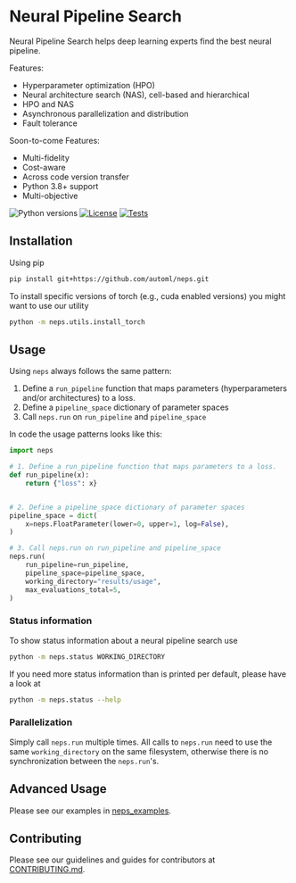 # Neural Pipeline Search

Neural Pipeline Search helps deep learning experts find the best neural pipeline.

Features:

- Hyperparameter optimization (HPO)
- Neural architecture search (NAS), cell-based and hierarchical
- HPO and NAS
- Asynchronous parallelization and distribution
- Fault tolerance

Soon-to-come Features:

- Multi-fidelity
- Cost-aware
- Across code version transfer
- Python 3.8+ support
- Multi-objective

![Python versions](https://img.shields.io/badge/python-3.7-informational)
[![License](https://img.shields.io/badge/license-MIT-informational)](LICENSE)
[![Tests](https://github.com/automl/neps/actions/workflows/tests.yaml/badge.svg)](https://github.com/automl/neps/actions)

## Installation

Using pip

```bash
pip install git+https://github.com/automl/neps.git
```

To install specific versions of torch (e.g., cuda enabled versions) you might want to use our utility

```bash
python -m neps.utils.install_torch
```

## Usage

Using `neps` always follows the same pattern:

1. Define a `run_pipeline` function that maps parameters (hyperparameters and/or architectures) to a loss.
1. Define a `pipeline_space` dictionary of parameter spaces
1. Call `neps.run` on `run_pipeline` and `pipeline_space`

In code the usage patterns looks like this:

```python
import neps

# 1. Define a run_pipeline function that maps parameters to a loss.
def run_pipeline(x):
    return {"loss": x}


# 2. Define a pipeline_space dictionary of parameter spaces
pipeline_space = dict(
    x=neps.FloatParameter(lower=0, upper=1, log=False),
)

# 3. Call neps.run on run_pipeline and pipeline_space
neps.run(
    run_pipeline=run_pipeline,
    pipeline_space=pipeline_space,
    working_directory="results/usage",
    max_evaluations_total=5,
)
```

### Status information

To show status information about a neural pipeline search use

```bash
python -m neps.status WORKING_DIRECTORY
```

If you need more status information than is printed per default, please have a look at

```bash
python -m neps.status --help
```

### Parallelization

Simply call `neps.run` multiple times.
All calls to `neps.run` need to use the same `working_directory` on the same filesystem, otherwise there is no synchronization between the `neps.run`'s.

## Advanced Usage

Please see our examples in [neps_examples](neps_examples).

## Contributing

Please see our guidelines and guides for contributors at [CONTRIBUTING.md](CONTRIBUTING.md).

